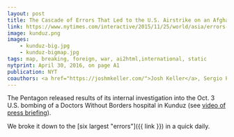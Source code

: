```yaml
---
layout: post
title: The Cascade of Errors That Led to the U.S. Airstrike on an Afghan Hospital
link: https://www.nytimes.com/interactive/2015/11/25/world/asia/errors-us-airstrike-afghan-kunduz-msf-hospital.html
image: kunduz.png
images:
    - kunduz-big.jpg
    - kunduz-bigmap.jpg
tags: map, breaking, foreign, war, ai2html,international, static
nytprint: April 30, 2016, on page A1
publication: NYT
coauthors: <a href="https://joshmkeller.com/">Josh Keller</a>, Sergio Peçanha & <a href="https://twitter.com/kkrebeccalai">K.K. Lai</a>
---
```


The Pentagon released results of its internal investigation into the Oct. 3 U.S. bombing of a Doctors Without Borders hospital in Kunduz (see [video of press briefing](https://www.c-span.org/video/?401255-1/defense-department-briefing-kunduz-hospital-airstrike-investigation#)).

We broke it down to the [six largest "errors"]({{ link }}) in a quick daily.
